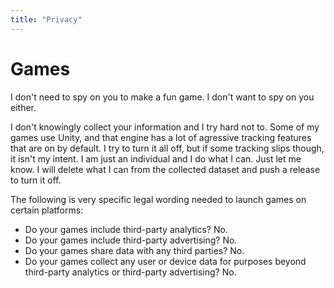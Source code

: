 ```yaml
---
title: "Privacy"
---
```


# Games
I don't need to spy on you to make a fun game. I don't want to spy on you either. 

I don't knowingly collect your information and I try hard not to. Some of my games use Unity, and that engine has a lot
of agressive tracking features that are on by default. I try to turn it all off, but if some tracking slips though, it
isn't my intent. I am just an individual and I do what I can. Just let me know. I will delete what I can from the
collected dataset and push a release to turn it off.

The following is very specific legal wording needed to launch games on certain platforms:
* Do your games include third-party analytics? No.
* Do your games include third-party advertising? No.
* Do your games share data with any third parties? No.
* Do your games collect any user or device data for purposes beyond third-party analytics or third-party advertising? No.